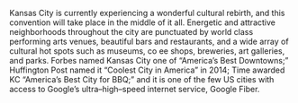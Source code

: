 Kansas City is currently experiencing a wonderful cultural rebirth, and this
convention will take place in the middle of it all. Energetic and attractive
neighborhoods throughout the city are punctuated by world class performing arts
venues, beautiful bars and restaurants, and a wide array of cultural hot spots
such as museums, co ee shops, breweries, art galleries, and parks. Forbes named
Kansas City one of “America’s Best Downtowns;” Huffington Post named it “Coolest
City in America” in 2014; Time awarded KC “America’s Best City for BBQ;” and it
is one of the few US cities with access to Google’s ultra–high–speed internet
service, Google&nbsp;Fiber.
